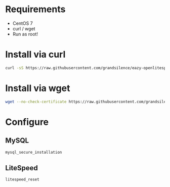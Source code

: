 # Requirements
* CentOS 7
* curl / wget
* Run as root!

# Install via curl
```bash
curl -sS https://raw.githubusercontent.com/grandsilence/eazy-openlitespeed/master/install.sh | bash
```

# Install via wget
```bash
wget --no-check-certificate https://raw.githubusercontent.com/grandsilence/eazy-openlitespeed/master/install.sh | bash
```

# Configure
## MySQL
```bash
mysql_secure_installation
```
## LiteSpeed
```bash
litespeed_reset
```